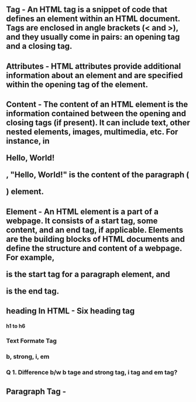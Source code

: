 ## Tag - An HTML tag is a snippet of code that defines an element within an HTML document. Tags are enclosed in angle brackets (< and >), and they usually come in pairs: an opening tag and a closing tag.
## Attributes - HTML attributes provide additional information about an element and are specified within the opening tag of the element.
## Content - The content of an HTML element is the information contained between the opening and closing tags (if present). It can include text, other nested elements, images, multimedia, etc. For instance, in <p>Hello, World!</p>, "Hello, World!" is the content of the paragraph (<p>) element.
## Element - An HTML element is a part of a webpage. It consists of a start tag, some content, and an end tag, if applicable. Elements are the building blocks of HTML documents and define the structure and content of a webpage. For example, <p> is the start tag for a paragraph element, and </p> is the end tag.

## heading In HTML - Six heading tag
#### h1 to h6

### Text Formate Tag
### b, strong, i, em

### Q 1. Difference b/w b tage and strong tag, i tag and em tag?

## Paragraph Tag - <p></p>